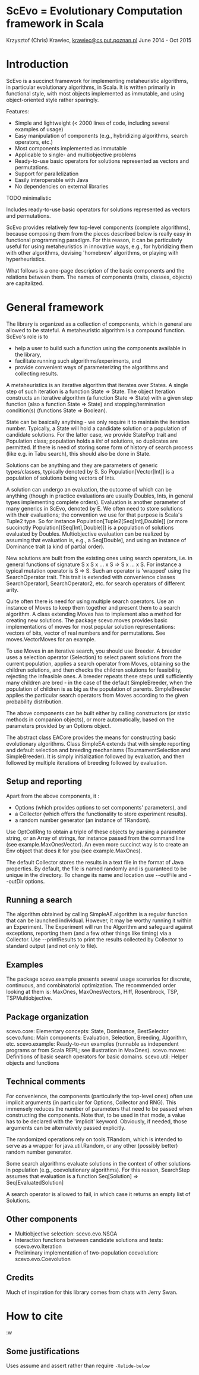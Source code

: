ScEvo = Evolutionary Computation framework in Scala
===================================================
Krzysztof (Chris) Krawiec, krawiec@cs.put.poznan.pl
June 2014 - Oct 2015

Introduction
===================

ScEvo is a succinct framework for implementing metaheuristic algorithms, in particular evolutionary algorithms, in Scala. It is written primarily in functional style, with most objects implemented as immutable, and using object-oriented style rather sparingly. 

Features: 
- Simple and lightweight (< 2000 lines of code, including several examples of usage)
- Easy manipulation of components (e.g., hybridizing algorithms, search operators, etc.)
- Most components implemented as immutable
- Applicable to single- and multiobjective problems
- Ready-to-use basic operators for solutions represented as vectors and permutations.
- Support for parallelization
- Easily interoperable with Java
- No dependencies on external libraries


TODO minimalistic

Includes ready-to-use basic operators for solutions represented as vectors and permutations. 

ScEvo provides relatively few top-level components (complete algorithms), because composing them from the pieces described below is really easy in functional programming paradigm. For this reason, it can be particularly useful for using metaheuristics in innovative ways, e.g., for hybridizing them with other algorithms, devising 'homebrew' algorithms, or playing with hyperheuristics. 

What follows is a one-page description of the basic components and the relations between them. The names of components (traits, classes, objects) are capitalized. 


General framework
===================

The library is organized as a collection of components, which in general are allowed to be stateful.  A metaheuristic algorithm is a compound function. ScEvo's role is to

* help a user to build such a function using the components available in the library, 
* facilitate running such algorithms/experiments, and 
* provide convenient ways of parameterizing the algorithms and collecting results. 


A metaheuristics is an iterative algorithm that iterates over States. A single step of such iteration is a function State => State. The object Iteration constructs an iterative algorithm (a function State => State) with a given step function (also a function State => State) and stopping/termination condition(s) (functions State => Boolean). 

State can be basically anything - we only require it to maintain the iteration number. Typically, a State will hold a candidate solution or a population of candidate solutions. For the latter case, we provide StatePop trait and Population class; population holds a *list* of solutions, so duplicates are permitted. If there is need of storing some form of history of search process (like e.g. in Tabu search), this should also be done in State.  

Solutions can be anything and they are parameters of generic types/classes, typically denoted by S. So Population[Vector[Int]] is a population of solutions being vectors of Ints. 

A solution can undergo an evaluation, the outcome of which can be anything (though in practice evaluations are usually Doubles, Ints, in general types implementing complete orders). Evaluation is another parameter of many generics in ScEvo, denoted by E. We often need to store solutions with their evaluations; the convention we use for that purpose is Scala's Tuple2 type. So for instance Population[Tuple2[Seq[Int],Double]] (or more succinctly Population[(Seq[Int],Double)]) is a population of solutions evaluated by Doubles. Multiobjective evaluation can be realized by assuming that evaluation is, e.g., a Seq[Double], and using an instance of Dominance trait (a kind of partial order). 

New solutions are built from the existing ones using search operators, i.e. in general functions of signature S x S x ... x S => S x ... x S. For instance a typical mutation operator is S => S. Such an operator is 'wrapped' using the SearchOperator trait. This trait is extended with convenience classes SearchOperator1, SearchOperator2, etc. for search operators of different arity.  

Quite often there is need for using multiple search operators. Use an instance of Moves to keep them together and present them to a search algorithm. A class extending Moves has to implement also a method for creating new solutions. The package scevo.moves provides basic implementations of moves for most popular solution representations: vectors of bits, vector of real numbers and for permutations. See moves.VectorMoves for an example.  

To use Moves in an iterative search, you should use Breeder. A breeder uses a selection operator (Selection) to select parent solutions from the current population, applies a search operator from Moves, obtaining so the children solutions, and then checks the children solutions for feasibility, rejecting the infeasible ones. A breeder repeats these steps until sufficiently many children are bred - in the case of the default SimpleBreeder, when the population of children is as big as the population of parents. SimpleBreeder applies the particular search operators from Moves according to the given probability distribution. 

The above components can be built either by calling constructors (or static methods in companion objects), or more automatically, based on the parameters provided by an Options object. 

The abstract class EACore provides the means for constructing basic evolutionary algorithms. Class SimpleEA extends that with simple reporting and default selection and breeding mechanisms (TournamentSelection and SimpleBreeder).  It is simply initialization followed by evaluation, and then followed by multiple iterations of breeding followed by evaluation. 


Setup and reporting
-------------------

Apart from the above components, it :
* Options (which provides options to set components' parameters), and
* a Collector (which offers the functionality to store experiment results). 
* a random number generator (an instance of TRandom). 

Use OptCollRng to obtain a triple of these objects by parsing a parameter string, or an Array of strings, for instance passed from the command line (see example.MaxOnesVector). An even more succinct way is to create an Env object that does it for you (see example.MaxOnes). 

The default Collector stores the results in a text file in the format of Java properties. By default, the file is named randomly and is guaranteed to be unique in the directory. To change its name and location use --outFile and --outDir options. 


Running a search 
----------------

The algorithm obtained by calling SimpleAE.algorithm is a regular function that can be launched individual. However, it may be worthy running it within an Experiment.  The Experiment will run the Algorithm and safeguard against exceptions, reporting them (and a few other things like timing) via a Collector. Use --printResults to print the results collected by Collector to standard output (and not only to file). 

Examples
--------

The package scevo.example presents several usage scenarios for discrete, continuous, and combinatorial optimization. 
The recommended order looking at them is: MaxOnes, MaxOnesVectors, Hiff, Rosenbrock, TSP, TSPMultiobjective. 

Package organization
--------------------

scevo.core: Elementary concepts: State, Dominance, BestSelector
scevo.func: Main components: Evaluation, Selection, Breeding, Algorithm, etc. 
scevo.example: Ready-to-run examples (runnable as independent programs or from Scala REPL; see illustration in MaxOnes). 
scevo.moves: Definitions of basic search operators for basic domains. 
scevo.util: Helper objects and functions


Technical comments
--------------------

For convenience, the components (particularly the top-level ones) often use implicit arguments (in particular for Options, Collector and RNG). This immensely reduces the number of parameters that need to be passed when constructing the components. Note that, to be used in that mode, a value has to be declared with the 'implicit' keyword. Obviously, if needed, those arguments can be alternatively passed explicitly. 

The randomized operations rely on tools.TRandom, which is intended to serve as a wrapper for java.util.Random, or any other (possibly better) random number generator. 
 
Some search algorithms evaluate solutions in the context of other solutions in population (e.g., coevolutionary algorithms). For this reason, SearchStep assumes that evaluation is a function Seq[Solution] => Seq[EvaluatedSolution]

A search operator is allowed to fail, in which case it returns an empty list of Solutions. 

Other components
----------------

* Multiobjective selection: scevo.evo.NSGA
* Interaction functions between candidate solutions and tests: scevo.evo.Iteration
* Preliminary implementation of two-population coevolution: scevo.evo.Coevolution


Credits
-------

Much of inspiration for this library comes from chats with Jerry Swan. 

How to cite 
===================

:w


Some justifications 
-------------------

Uses assume and assert rather than require
`-Xelide-below`


